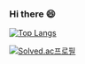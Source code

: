 ### Hi there 😄

[![Top Langs](https://github-readme-stats.vercel.app/api/top-langs/?username=jojaeng2&layout=compact)](https://github.com/anuraghazra/github-readme-stats)

[![Solved.ac프로필](http://mazassumnida.wtf/api/v2/generate_badge?boj=ds4ouj)](https://solved.ac/ds4ouj)
